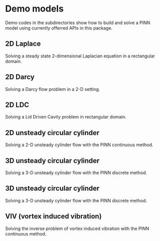Demo models
===========

Demo codes in the subdirectories show how to build and solve a PINN model using currently offerred APIs in this package.

2D Laplace
---------
Solving a steady state 2-dimensional Laplacian equation in a rectangular domain.

2D Darcy
-------
Solving a Darcy flow problem in a 2-D setting.

2D LDC
-----
Solving a Lid Driven Cavity problem in rectangular domain.

2D unsteady circular cylinder
---------------------------------
Solving a 2-D unsteady cylinder flow with the PINN continuous method.

3D unsteady circular cylinder
---------------------------------
Solving a 3-D unsteady cylinder flow with the PINN discrete method.

3D unsteady circular cylinder
---------------------------------
Solving a 3-D unsteady cylinder flow with the PINN discrete method.

VIV (vortex induced vibration)
----------------------------------
Solving the inverse problem of vortex induced vibration with the PINN continuous method.
